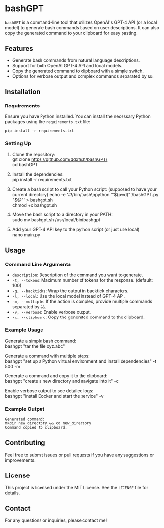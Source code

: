 # bashGPT

`bashGPT` is a command-line tool that utilizes OpenAI's GPT-4 API (or a local model) to generate bash commands based on user descriptions. It can also copy the generated command to your clipboard for easy pasting.

## Features

- Generate bash commands from natural language descriptions.
- Support for both OpenAI GPT-4 API and local models.
- Copy the generated command to clipboard with a simple switch.
- Options for verbose output and complex commands separated by `&&`.

## Installation

### Requirements

Ensure you have Python installed. You can install the necessary Python packages using the `requirements.txt` file:

    pip install -r requirements.txt

### Setting Up

1. Clone the repository:  
    git clone https://github.com/ddxfish/bashGPT/  
    cd bashGPT

2. Install the dependencies:  
    pip install -r requirements.txt  

3. Create a bash script to call your Python script: (supposed to have your current directory)
    echo -e '#!/bin/bash\npython '"$(pwd)"'/bashGPT.py "$@"' > bashgpt.sh  
    chmod +x bashgpt.sh

4. Move the bash script to a directory in your PATH:  
    sudo mv bashgpt.sh /usr/local/bin/bashgpt  

5. Add your GPT-4 API key to the python script (or just use local)  
    nano main.py  

## Usage

### Command Line Arguments

- `description`: Description of the command you want to generate.
- `-t, --tokens`: Maximum number of tokens for the response. (default: 100)
- `-g, --backticks`: Wrap the output in backtick characters.
- `-l, --local`: Use the local model instead of GPT-4 API.
- `-m, --multiple`: If the action is complex, provide multiple commands separated by `&&`.
- `-v, --verbose`: Enable verbose output.
- `-c, --clipboard`: Copy the generated command to the clipboard.

### Example Usage

Generate a simple bash command:  
    bashgpt "tar the file xyz.abc" 

Generate a command with multiple steps:  
    bashgpt "set up a Python virtual environment and install dependencies" -t 500 -m

Generate a command and copy it to the clipboard:  
    bashgpt "create a new directory and navigate into it" -c

Enable verbose output to see detailed logs:  
    bashgpt "install Docker and start the service" -v

### Example Output

    Generated command:
    mkdir new_directory && cd new_directory
    Command copied to clipboard.

## Contributing

Feel free to submit issues or pull requests if you have any suggestions or improvements.

## License

This project is licensed under the MIT License. See the `LICENSE` file for details.

## Contact

For any questions or inquiries, please contact me!
